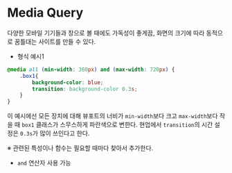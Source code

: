# Media Query

다양한 모바일 기기들과 창으로 볼 때에도 가독성이 좋게끔, 화면의 크기에 따라 동적으로 꿈틀대는 사이트를 만들 수 있다.

- 형식 예시1

```css
@media all (min-width: 360px) and (max-width: 720px) {
    .box1{
        background-color: blue;
        transition: background-color 0.3s;   
    }
}
```

이 예시에선 모든 장치에 대해 뷰포트의 너비가 `min-width`보다 크고 `max-width`보다 작을 때 `box1` 클래스가 스무스하게 파란색으로 변한다. 현업에서 `transition`의 시간 설정은 `0.3s`가 많이 쓰인다고 한다.

※ 관련된 특성이나 함수는 필요할 때마다 찾아서 추가한다.

- `and` 연산자 사용 가능
